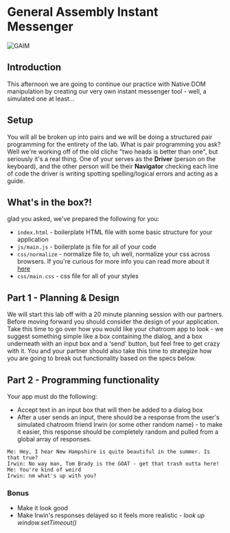 # General Assembly Instant Messenger

![GAIM](https://i.giphy.com/3o6ZsX6jbTFoyV5eSc.gif)

## Introduction
This afternoon we are going to continue our practice with Native DOM manipulation
by creating our very own instant messenger tool - well, a simulated one at least...

## Setup
You will all be broken up into pairs and we will be doing a structured pair 
programming for the entirety of the lab. What is pair programming you ask? Well 
we're working off of the old cliche "two heads is better than one", but seriously
it's a real thing. One of your serves as the **Driver** (person on the keyboard), 
and the other person will be their **Navigator** checking each line of code the 
driver is writing spotting spelling/logical errors and acting as a guide.

## What's in the box?!
glad you asked, we've prepared the following for you:
- `index.html` - boilerplate HTML file with some basic structure for your application
- `js/main.js` - boilerplate js file for all of your code
- `css/normalize` - normalize file to, uh well, normalize your css across browsers.
If you're curious for more info you can read more about it [here](https://necolas.github.io/normalize.css/)
- `css/main.css` - css file for all of your styles

## Part 1 - Planning & Design
We will start this lab off with a 20 minute planning session with our partners. 
Before moving forward you should consider the design of your application. Take 
this time to go over how you would like your chatroom app to look - we suggest 
something simple like a box containing the dialog, and a box underneath with 
an input box and a 'send' button, but feel free to get crazy with it. You and 
your partner should also take this time to strategize how you are going to break
out functionality based on the specs below.

## Part 2 - Programming functionality
Your app must do the following:
- Accept text in an input box that will then be added to a dialog box
- After a user sends an input, there should be a response from the user's simulated
chatroom friend Irwin (or some other random name) - to make it easier, this response
should be completely random and pulled from a global array of responses.

```
Me: Hey, I hear New Hampshire is quite beautiful in the summer. Is that true?
Irwin: No way man, Tom Brady is the GOAT - get that trash outta here!
Me: You're kind of weird
Irwin: nm what's up with you?
```

### Bonus
- Make it look good
- Make Irwin's responses delayed so it feels more realistic - _look up window.setTimeout()_



